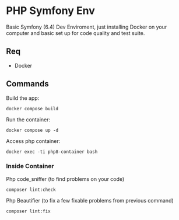 # PHP Symfony Env

Basic Symfony (6.4) Dev Enviroment, just installing Docker on your computer and basic set up for code quality and test suite.

## Req

- Docker

## Commands

Build the app:

`docker compose build`

Run the container:

`docker compose up -d`

Access php container:

`docker exec -ti php8-container bash`

### Inside Container

Php code_sniffer (to find problems on your code)

`composer lint:check`

Php Beautifier (to fix a few fixable problems from previous command)

`composer lint:fix`